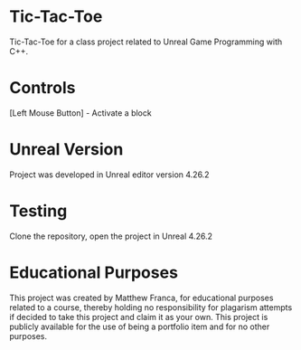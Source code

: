 # Tic-Tac-Toe 

Tic-Tac-Toe for a class project related to Unreal Game Programming with C++.

# Controls

[Left Mouse Button] - Activate a block

# Unreal Version

Project was developed in Unreal editor version 4.26.2

# Testing

Clone the repository, open the project in Unreal 4.26.2

# Educational Purposes

This project was created by Matthew Franca, for educational purposes related to a course, thereby holding no responsibility for plagarism attempts if decided to take this project and claim it as your own. This project is publicly available for the use of being a portfolio item and for no other purposes.
